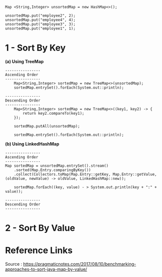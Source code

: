     Map <String,Integer> unsortedMap = new HashMap<>();
    
    unsortedMap.put("employee2", 2);
    unsortedMap.put("employee4", 4);
    unsortedMap.put("employee3", 3);
    unsortedMap.put("employee1", 1);
    
    
# 1 - Sort By Key 

**(a) Using TreeMap**

    ----------------
    Ascending Order
    ----------------
        Map<String,Integer> sortedMap = new TreeMap<>(unsortedMap);  		
        sortedMap.entrySet().forEach(System.out::println);

    ----------------
    Descending Order
    ----------------
        Map<String,Integer> sortedMap = new TreeMap<>((key1, key2) -> {
            return key2.compareTo(key1);
        });
        
        sortedMap.putAll(unsortedMap);
        
        sortedMap.entrySet().forEach(System.out::println);

**(b) Using LinkedHashMap**

    ----------------
    Ascending Order
    ----------------
    Map sortedMap = unsortedMap.entrySet().stream()
	    .sorted(Map.Entry.comparingByKey())
	    .collect(Collectors.toMap(Map.Entry::getKey, Map.Entry::getValue,(oldValue, newValue) -> oldValue, LinkedHashMap::new));

        sortedMap.forEach((key, value) - > System.out.println(key + ":" + value));

    ----------------
    Descending Order
    ----------------


# 2 - Sort By Value




# Reference Links

  Source : https://pragmaticnotes.com/2017/08/10/benchmarking-approaches-to-sort-java-map-by-value/
